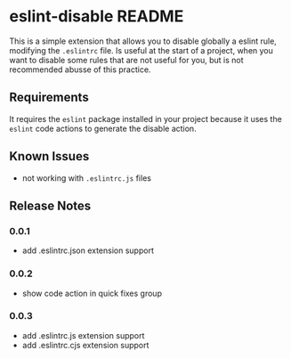 # eslint-disable README

This is a simple extension that allows you to disable globally a eslint rule, modifying the `.eslintrc` file.
Is useful at the start of a project, when you want to disable some rules that are not useful for you, but
is not recommended abusse of this practice.

## Requirements

It requires the `eslint` package installed in your project because it uses the `eslint` code actions to generate the disable action.

## Known Issues

- not working with `.eslintrc.js` files

## Release Notes

### 0.0.1
- add .eslintrc.json extension support

### 0.0.2
- show code action in quick fixes group

### 0.0.3
- add .eslintrc.js extension support
- add .eslintrc.cjs extension support